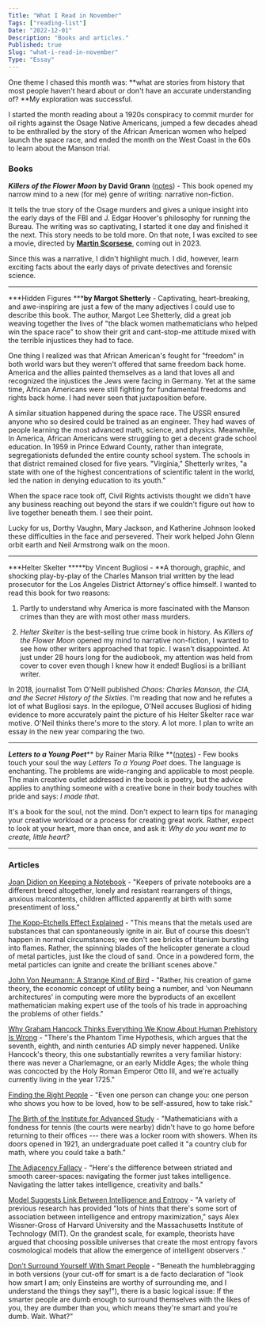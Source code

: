```yaml
---
Title: "What I Read in November"
Tags: ["reading-list"]
Date: "2022-12-01"
Description: "Books and articles."
Published: true
Slug: "what-i-read-in-november"
Type: "Essay"
---
```

One theme I chased this month was: **what are stories from history that most people haven't heard about or don't have an accurate understanding of? **My exploration was successful.

I started the month reading about a 1920s conspiracy to commit murder for oil rights against the Osage Native Americans, jumped a few decades ahead to be enthralled by the story of the African American women who helped launch the space race, and ended the month on the West Coast in the 60s to learn about the Manson trial.

### Books

***Killers of the Flower Moon*** **by David Grann** ([notes](https://www.dltn.io/book-notes/killers-of-the-flower-moon-by-david-grann)) - This book opened my narrow mind to a new (for me) genre of writing: narrative non-fiction.

It tells the true story of the Osage murders and gives a unique insight into the early days of the FBI and J. Edgar Hoover's philosophy for running the Bureau. The writing was so captivating, I started it one day and finished it the next. This story needs to be told more. On that note, I was excited to see a movie, directed by **[Martin Scorsese](https://www.imdb.com/name/nm0000217/)**, coming out in 2023.

Since this was a narrative, I didn't highlight much. I did, however, learn exciting facts about the early days of private detectives and forensic science.

* * * * *

***Hidden Figures *****by Margot Shetterly** - Captivating, heart-breaking, and awe-inspiring are just a few of the many adjectives I could use to describe this book. The author, Margot Lee Shetterly, did a great job weaving together the lives of "the black women mathematicians who helped win the space race" to show their grit and cant-stop-me attitude mixed with the terrible injustices they had to face.

One thing I realized was that African American's fought for "freedom" in both world wars but they weren't offered that same freedom back home. America and the allies painted themselves as a land that loves all and recognized the injustices the Jews were facing in Germany. Yet at the same time, African Americans were still fighting for fundamental freedoms and rights back home. I had never seen that juxtaposition before.

A similar situation happened during the space race. The USSR ensured anyone who so desired could be trained as an engineer. They had waves of people learning the most advanced math, science, and physics. Meanwhile, In America, African Americans were struggling to get a decent grade school education. In 1959 in Prince Edward County, rather than integrate, segregationists defunded the entire county school system. The schools in that district remained closed for five years. "Virginia," Shetterly writes, "a state with one of the highest concentrations of scientific talent in the world, led the nation in denying education to its youth."

When the space race took off, Civil Rights activists thought we didn't have any business reaching out beyond the stars if we couldn't figure out how to live together beneath them. I see their point.

Lucky for us, Dorthy Vaughn, Mary Jackson, and Katherine Johnson looked these difficulties in the face and persevered. Their work helped John Glenn orbit earth and Neil Armstrong walk on the moon.

* * * * *

***Helter Skelter *****by Vincent Bugliosi - **A thorough, graphic, and shocking play-by-play of the Charles Manson trial written by the lead prosecutor for the Los Angeles District Attorney's office himself. I wanted to read this book for two reasons:

1.  Partly to understand why America is more fascinated with the Manson crimes than they are with most other mass murders.

2.  *Helter Skelter* is the best-selling true crime book in history. As *Killers of the Flower Moon* opened my mind to narrative non-fiction, I wanted to see how other writers approached that topic. I wasn't disappointed. At just under 28 hours long for the audiobook, my attention was held from cover to cover even though I knew how it ended! Bugliosi is a brilliant writer.

In 2018, journalist Tom O'Neill published *Chaos: Charles Manson, the CIA, and the Secret History of the Sixties.* I'm reading that now and he refutes a lot of what Bugliosi says. In the epilogue, O'Neil accuses Bugliosi of hiding evidence to more accurately paint the picture of his Helter Skelter race war motive. O'Neil thinks there's more to the story. A lot more. I plan to write an essay in the new year comparing the two.

* * * * *

***Letters to a Young Poet***** by Rainer Maria Rilke **([notes](https://www.dltn.io/book-notes/letters-to-a-young-poet)) - Few books touch your soul the way *Letters To a Young Poet* does. The language is enchanting. The problems are wide-ranging and applicable to most people. The main creative outlet addressed in the book is poetry, but the advice applies to anything someone with a creative bone in their body touches with pride and says: *I made that.*

It's a book for the soul, not the mind. Don't expect to learn tips for managing your creative workload or a process for creating great work. Rather, expect to look at your heart, more than once, and ask it: *Why do you want me to create, little heart?*

* * * * *

### Articles

[Joan Didion on Keeping a Notebook](https://www.themarginalian.org/2012/11/19/joan-didion-on-keeping-a-notebook/) - "Keepers of private notebooks are a different breed altogether, lonely and resistant rearrangers of things, anxious malcontents, children afflicted apparently at birth with some presentiment of loss."

[The Kopp-Etchells Effect Explained](https://sciencebasedlife.wordpress.com/2012/11/01/the-kopp-etchells-effect/) - "This means that the metals used are substances that can spontaneously ignite in air. But of course this doesn't happen in normal circumstances; we don't see bricks of titanium bursting into flames. Rather, the spinning blades of the helicopter generate a cloud of metal particles, just like the cloud of sand. Once in a powdered form, the metal particles can ignite and create the brilliant scenes above."

[John Von Neumann: A Strange Kind of Bird](https://freaktakes.substack.com/p/john-von-neumann-a-strange-kind-of?publication_id=274661&isFreemail=true&utm_medium=email) - "Rather, his creation of game theory, the economic concept of utility being a number, and 'von Neumann architectures' in computing were more the byproducts of an excellent mathematician making expert use of the tools of his trade in approaching the problems of other fields."

[Why Graham Hancock Thinks Everything We Know About Human Prehistory Is Wrong](https://www.telegraph.co.uk/tv/0/ancient-apocalypse-netflix-why-graham-hancock-thinks-everything/) - "There's the Phantom Time Hypothesis, which argues that the seventh, eighth, and ninth centuries AD simply never happened. Unlike Hancock's theory, this one substantially rewrites a very familiar history: there was never a Charlemagne, or an early Middle Ages; the whole thing was concocted by the Holy Roman Emperor Otto III, and we're actually currently living in the year 1725."

[Finding the Right People](https://nicoles.substack.com/p/finding-the-right-people) - "Even one person can change you: one person who shows you how to be loved, how to be self-assured, how to take risk."

[The Birth of the Institute for Advanced Study](https://www.privatdozent.co/p/the-birth-of-the-institute-for-advanced) - "Mathematicians with a fondness for tennis (the courts were nearby) didn't have to go home before returning to their offices --- there was a locker room with showers. When its doors opened in 1921, an undergraduate poet called it "a country club for math, where you could take a bath."

[The Adjacency Fallacy](https://www.ribbonfarm.com/2014/10/08/the-adjacency-fallacy/) - "Here's the difference between striated and smooth career-spaces: navigating the former just takes intelligence. Navigating the latter takes intelligence, creativity and balls."

[Model Suggests Link Between Intelligence and Entropy](https://physics.aps.org/articles/v6/46) - "A variety of previous research has provided "lots of hints that there's some sort of association between intelligence and entropy maximization," says Alex Wissner-Gross of Harvard University and the Massachusetts Institute of Technology (MIT). On the grandest scale, for example, theorists have argued that choosing possible universes that create the most entropy favors cosmological models that allow the emergence of intelligent observers ."

[Don't Surround Yourself With Smart People](https://www.ribbonfarm.com/2014/11/05/dont-surround-yourself-with-smarter-people/) - "Beneath the humblebragging in both versions (your cut-off for smart is a de facto declaration of "look how smart I am; only Einsteins are worthy of surrounding me, and I understand the things they say!"), there is a basic logical issue: If the smarter people are dumb enough to surround themselves with the likes of you, they are dumber than you, which means they're smart and you're dumb. Wait. What?"